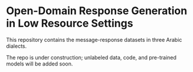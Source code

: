 # Open-Domain Response Generation in Low Resource Settings

This repository contains the message-response datasets in three Arabic dialects. 

The repo is under construction; unlabeled data, code, and pre-trained models will be added soon.
